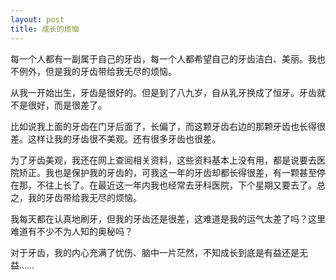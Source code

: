 ```yaml
---
layout: post
title: 成长的烦恼
---
```



每一个人都有一副属于自己的牙齿，每一个人都希望自己的牙齿洁白、美丽。我也不例外，但是我的牙齿带给我无尽的烦恼。

从我一开始出生，牙齿是很好的。但是到了八九岁，自从乳牙换成了恒牙。牙齿就不是很好，而是很差了。

比如说我上面的牙齿在门牙后面了，长偏了，而这颗牙齿右边的那颗牙齿也长得很差。这样让我的牙齿很不美观。还有很多牙齿也很差。

为了牙齿美观，我还在网上查阅相关资料，这些资料基本上没有用，都是说要去医院矫正。我也是保护我的牙齿的，可我这一年的牙齿却都长得很差，有一颗甚至停在那，不往上长了。在最近这一年内我也经常去牙科医院，下个星期又要去了。总之，我的牙齿带给我无尽的烦恼。

我每天都在认真地刷牙，但我的牙齿还是很差，这难道是我的运气太差了吗？这里难道有不少不为人知的奥秘吗？

对于牙齿，我的内心充满了忧伤、脑中一片茫然，不知成长到底是有益还是无益……
